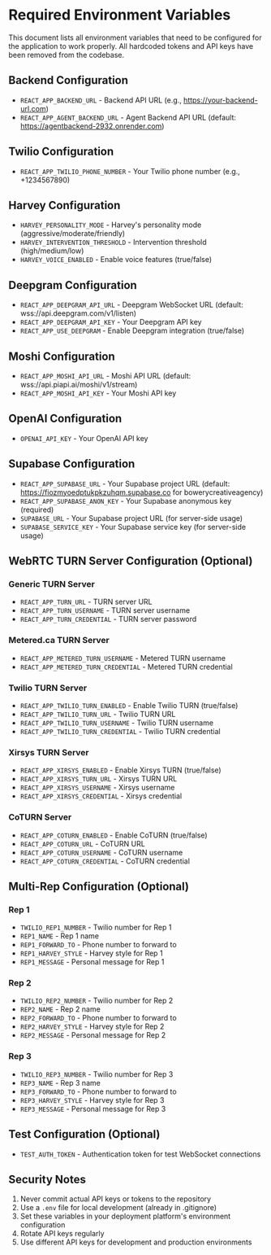 # Required Environment Variables

This document lists all environment variables that need to be configured for the application to work properly. All hardcoded tokens and API keys have been removed from the codebase.

## Backend Configuration
- `REACT_APP_BACKEND_URL` - Backend API URL (e.g., https://your-backend-url.com)
- `REACT_APP_AGENT_BACKEND_URL` - Agent Backend API URL (default: https://agentbackend-2932.onrender.com)

## Twilio Configuration
- `REACT_APP_TWILIO_PHONE_NUMBER` - Your Twilio phone number (e.g., +1234567890)

## Harvey Configuration
- `HARVEY_PERSONALITY_MODE` - Harvey's personality mode (aggressive/moderate/friendly)
- `HARVEY_INTERVENTION_THRESHOLD` - Intervention threshold (high/medium/low)
- `HARVEY_VOICE_ENABLED` - Enable voice features (true/false)

## Deepgram Configuration
- `REACT_APP_DEEPGRAM_API_URL` - Deepgram WebSocket URL (default: wss://api.deepgram.com/v1/listen)
- `REACT_APP_DEEPGRAM_API_KEY` - Your Deepgram API key
- `REACT_APP_USE_DEEPGRAM` - Enable Deepgram integration (true/false)

## Moshi Configuration
- `REACT_APP_MOSHI_API_URL` - Moshi API URL (default: wss://api.piapi.ai/moshi/v1/stream)
- `REACT_APP_MOSHI_API_KEY` - Your Moshi API key

## OpenAI Configuration
- `OPENAI_API_KEY` - Your OpenAI API key

## Supabase Configuration
- `REACT_APP_SUPABASE_URL` - Your Supabase project URL (default: https://fiozmyoedptukpkzuhqm.supabase.co for bowerycreativeagency)
- `REACT_APP_SUPABASE_ANON_KEY` - Your Supabase anonymous key (required)
- `SUPABASE_URL` - Your Supabase project URL (for server-side usage)
- `SUPABASE_SERVICE_KEY` - Your Supabase service key (for server-side usage)

## WebRTC TURN Server Configuration (Optional)
### Generic TURN Server
- `REACT_APP_TURN_URL` - TURN server URL
- `REACT_APP_TURN_USERNAME` - TURN server username
- `REACT_APP_TURN_CREDENTIAL` - TURN server password

### Metered.ca TURN Server
- `REACT_APP_METERED_TURN_USERNAME` - Metered TURN username
- `REACT_APP_METERED_TURN_CREDENTIAL` - Metered TURN credential

### Twilio TURN Server
- `REACT_APP_TWILIO_TURN_ENABLED` - Enable Twilio TURN (true/false)
- `REACT_APP_TWILIO_TURN_URL` - Twilio TURN URL
- `REACT_APP_TWILIO_TURN_USERNAME` - Twilio TURN username
- `REACT_APP_TWILIO_TURN_CREDENTIAL` - Twilio TURN credential

### Xirsys TURN Server
- `REACT_APP_XIRSYS_ENABLED` - Enable Xirsys TURN (true/false)
- `REACT_APP_XIRSYS_TURN_URL` - Xirsys TURN URL
- `REACT_APP_XIRSYS_USERNAME` - Xirsys username
- `REACT_APP_XIRSYS_CREDENTIAL` - Xirsys credential

### CoTURN Server
- `REACT_APP_COTURN_ENABLED` - Enable CoTURN (true/false)
- `REACT_APP_COTURN_URL` - CoTURN URL
- `REACT_APP_COTURN_USERNAME` - CoTURN username
- `REACT_APP_COTURN_CREDENTIAL` - CoTURN credential

## Multi-Rep Configuration (Optional)
### Rep 1
- `TWILIO_REP1_NUMBER` - Twilio number for Rep 1
- `REP1_NAME` - Rep 1 name
- `REP1_FORWARD_TO` - Phone number to forward to
- `REP1_HARVEY_STYLE` - Harvey style for Rep 1
- `REP1_MESSAGE` - Personal message for Rep 1

### Rep 2
- `TWILIO_REP2_NUMBER` - Twilio number for Rep 2
- `REP2_NAME` - Rep 2 name
- `REP2_FORWARD_TO` - Phone number to forward to
- `REP2_HARVEY_STYLE` - Harvey style for Rep 2
- `REP2_MESSAGE` - Personal message for Rep 2

### Rep 3
- `TWILIO_REP3_NUMBER` - Twilio number for Rep 3
- `REP3_NAME` - Rep 3 name
- `REP3_FORWARD_TO` - Phone number to forward to
- `REP3_HARVEY_STYLE` - Harvey style for Rep 3
- `REP3_MESSAGE` - Personal message for Rep 3

## Test Configuration (Optional)
- `TEST_AUTH_TOKEN` - Authentication token for test WebSocket connections

## Security Notes
1. Never commit actual API keys or tokens to the repository
2. Use a `.env` file for local development (already in .gitignore)
3. Set these variables in your deployment platform's environment configuration
4. Rotate API keys regularly
5. Use different API keys for development and production environments